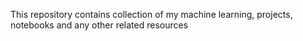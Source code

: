 This repository contains collection of my machine learning, projects, notebooks and any other related resources
